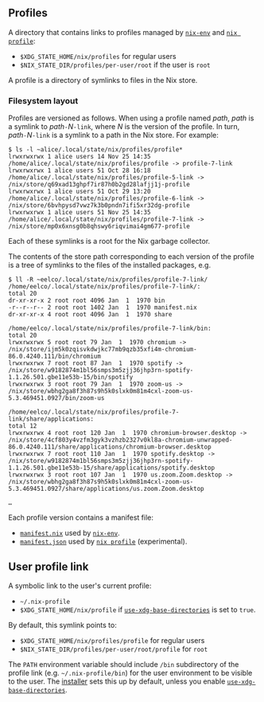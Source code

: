 ## Profiles

A directory that contains links to profiles managed by [`nix-env`] and [`nix profile`]:

- `$XDG_STATE_HOME/nix/profiles` for regular users
- `$NIX_STATE_DIR/profiles/per-user/root` if the user is `root`

A profile is a directory of symlinks to files in the Nix store.

### Filesystem layout

Profiles are versioned as follows. When using a profile named *path*, *path* is a symlink to *path*`-`*N*`-link`, where *N* is the version of the profile.
In turn, *path*`-`*N*`-link` is a symlink to a path in the Nix store.
For example:

```console
$ ls -l ~alice/.local/state/nix/profiles/profile*
lrwxrwxrwx 1 alice users 14 Nov 25 14:35 /home/alice/.local/state/nix/profiles/profile -> profile-7-link
lrwxrwxrwx 1 alice users 51 Oct 28 16:18 /home/alice/.local/state/nix/profiles/profile-5-link -> /nix/store/q69xad13ghpf7ir87h0b2gd28lafjj1j-profile
lrwxrwxrwx 1 alice users 51 Oct 29 13:20 /home/alice/.local/state/nix/profiles/profile-6-link -> /nix/store/6bvhpysd7vwz7k3b0pndn7ifi5xr32dg-profile
lrwxrwxrwx 1 alice users 51 Nov 25 14:35 /home/alice/.local/state/nix/profiles/profile-7-link -> /nix/store/mp0x6xnsg0b8qhswy6riqvimai4gm677-profile
```

Each of these symlinks is a root for the Nix garbage collector.

The contents of the store path corresponding to each version of the
profile is a tree of symlinks to the files of the installed packages,
e.g.

```console
$ ll -R ~eelco/.local/state/nix/profiles/profile-7-link/
/home/eelco/.local/state/nix/profiles/profile-7-link/:
total 20
dr-xr-xr-x 2 root root 4096 Jan  1  1970 bin
-r--r--r-- 2 root root 1402 Jan  1  1970 manifest.nix
dr-xr-xr-x 4 root root 4096 Jan  1  1970 share

/home/eelco/.local/state/nix/profiles/profile-7-link/bin:
total 20
lrwxrwxrwx 5 root root 79 Jan  1  1970 chromium -> /nix/store/ijm5k0zqisvkdwjkc77mb9qzb35xfi4m-chromium-86.0.4240.111/bin/chromium
lrwxrwxrwx 7 root root 87 Jan  1  1970 spotify -> /nix/store/w9182874m1bl56smps3m5zjj36jhp3rn-spotify-1.1.26.501.gbe11e53b-15/bin/spotify
lrwxrwxrwx 3 root root 79 Jan  1  1970 zoom-us -> /nix/store/wbhg2ga8f3h87s9h5k0slxk0m81m4cxl-zoom-us-5.3.469451.0927/bin/zoom-us

/home/eelco/.local/state/nix/profiles/profile-7-link/share/applications:
total 12
lrwxrwxrwx 4 root root 120 Jan  1  1970 chromium-browser.desktop -> /nix/store/4cf803y4vzfm3gyk3vzhzb2327v0kl8a-chromium-unwrapped-86.0.4240.111/share/applications/chromium-browser.desktop
lrwxrwxrwx 7 root root 110 Jan  1  1970 spotify.desktop -> /nix/store/w9182874m1bl56smps3m5zjj36jhp3rn-spotify-1.1.26.501.gbe11e53b-15/share/applications/spotify.desktop
lrwxrwxrwx 3 root root 107 Jan  1  1970 us.zoom.Zoom.desktop -> /nix/store/wbhg2ga8f3h87s9h5k0slxk0m81m4cxl-zoom-us-5.3.469451.0927/share/applications/us.zoom.Zoom.desktop

…
```

Each profile version contains a manifest file:
- [`manifest.nix`](@docroot@/command-ref/files/manifest.nix.md) used by [`nix-env`](@docroot@/command-ref/nix-env.md).
- [`manifest.json`](@docroot@/command-ref/files/manifest.json.md) used by [`nix profile`](@docroot@/command-ref/new-cli/nix3-profile.md) (experimental).

## User profile link

A symbolic link to the user's current profile:

- `~/.nix-profile`
- `$XDG_STATE_HOME/nix/profile` if [`use-xdg-base-directories`] is set to `true`.

By default, this symlink points to:

- `$XDG_STATE_HOME/nix/profiles/profile` for regular users
- `$NIX_STATE_DIR/profiles/per-user/root/profile` for `root`

The `PATH` environment variable should include `/bin` subdirectory of the profile link (e.g. `~/.nix-profile/bin`) for the user environment to be visible to the user.
The [installer](@docroot@/installation/installing-binary.md) sets this up by default, unless you enable [`use-xdg-base-directories`].

[`nix-env`]: @docroot@/command-ref/nix-env.md
[`nix profile`]: @docroot@/command-ref/new-cli/nix3-profile.md
[`use-xdg-base-directories`]: @docroot@/command-ref/conf-file.md#conf-use-xdg-base-directories
